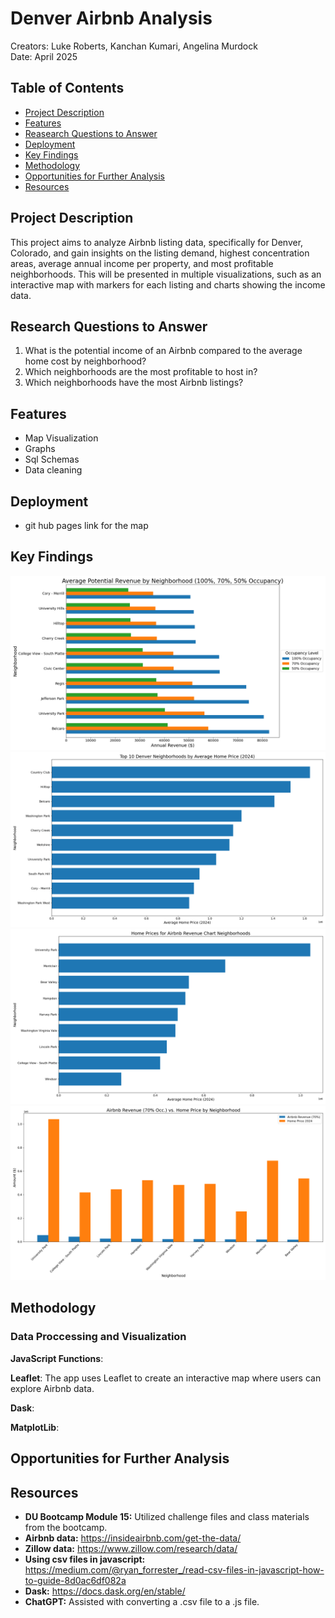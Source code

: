# Denver Airbnb Analysis
Creators: Luke Roberts, Kanchan Kumari, Angelina Murdock<br>
Date: April 2025

## Table of Contents
- [Project Description](#project-description)
- [Features](#features)
- [Reasearch Questions to Answer](#research-questions-to-answer)
- [Deployment](#deployment)
- [Key Findings](#key-findings)
- [Methodology](#methodology)
- [Opportunities for Further Analysis](#opportunities-for-further-analysis)
- [Resources](#resources)

## Project Description
This project aims to analyze Airbnb listing data, specifically for Denver, Colorado, and gain insights on the listing demand, highest concentration areas, average annual income per property, and most profitable neighborhoods. This will be presented in multiple visualizations, such as an interactive map with markers for each listing and charts showing the income data. 

## Research Questions to Answer
1. What is the potential income of an Airbnb compared to the average home cost by neighborhood?
2. Which neighborhoods are the most profitable to host in?
3. Which neighborhoods have the most Airbnb listings?

## Features
- Map Visualization
- Graphs
- Sql Schemas
- Data cleaning

## Deployment
- git hub pages link for the map


## Key Findings
![Average Potential Revenue by Neighborhood (100%, 70%, 50% Occupancy)](Graphs/avg_potential_revenue_neighborhood.png)
![Top 10 Denver Neighborhoods by Average Home Price (2024)](Graphs/top_10_neighborhoods_price.png)
!["Home Prices for Airbnb Revenue Chart Neighborhoods"](Graphs/home_prices.png)
![Airbnb Revenue (70% Occ.) vs. Home Price by Neighborhood](Graphs/revenue_v_home_price.png)

## Methodology
### Data Proccessing and Visualization
**JavaScript Functions**:

**Leaflet**: The app uses Leaflet to create an interactive map where users can explore Airbnb data. 

**Dask**:

**MatplotLib**:

## Opportunities for Further Analysis


## Resources
- **DU Bootcamp Module 15:** Utilized challenge files and class materials from the bootcamp.
- **Airbnb data:** https://insideairbnb.com/get-the-data/ 
- **Zillow data:** https://www.zillow.com/research/data/ 
- **Using csv files in javascript:** https://medium.com/@ryan_forrester_/read-csv-files-in-javascript-how-to-guide-8d0ac6df082a 
- **Dask:** https://docs.dask.org/en/stable/ 
- **ChatGPT:** Assisted with converting a .csv file to a .js file.

